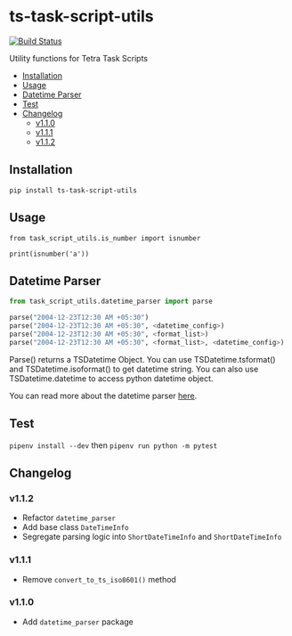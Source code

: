 # ts-task-script-utils <!-- omit in toc -->

[![Build Status](https://travis-ci.com/tetrascience/ts-task-script-utils.svg?branch=master)](https://travis-ci.com/tetrascience/ts-task-script-utils)

Utility functions for Tetra Task Scripts

- [Installation](#installation)
- [Usage](#usage)
- [Datetime Parser](#datetime-parser)
- [Test](#test)
- [Changelog](#changelog)
  - [v1.1.0](#v110)
  - [v1.1.1](#v111)
  - [v1.1.2](#v112)
## Installation

`pip install ts-task-script-utils`

## Usage

`from task_script_utils.is_number import isnumber`

`print(isnumber('a'))`

## Datetime Parser

```python
from task_script_utils.datetime_parser import parse

parse("2004-12-23T12:30 AM +05:30")
parse("2004-12-23T12:30 AM +05:30", <datetime_config>)
parse("2004-12-23T12:30 AM +05:30", <format_list>)
parse("2004-12-23T12:30 AM +05:30", <format_list>, <datetime_config>)
```

Parse() returns a TSDatetime Object. You can use TSDatetime.tsformat() and
TSDatetime.isoformat() to get datetime string. You can also use
TSDatetime.datetime to access python datetime object.

You can read more about the datetime parser [here](task_script_utils/datetime_parser/README.md).

## Test

`pipenv install --dev`
then
`pipenv run python -m pytest`

## Changelog

### v1.1.2

- Refactor `datetime_parser`
- Add base class `DateTimeInfo`
- Segregate parsing logic into `ShortDateTimeInfo` and `ShortDateTimeInfo`

### v1.1.1

- Remove `convert_to_ts_iso8601()` method

### v1.1.0

- Add `datetime_parser` package
